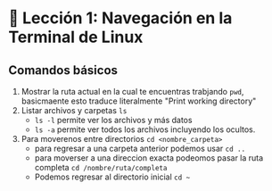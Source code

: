 # 📌 Lección 1: Navegación en la Terminal de Linux

## Comandos básicos

1. Mostrar la ruta actual en la cual te encuentras trabjando
`pwd`, basicmaente esto traduce literalmente "Print working directory"
2. Listar archivos y carpetas `ls`
    - `ls -l` permite ver los archivos y más datos
    - `ls -a` permite ver todos los archivos incluyendo los ocultos.
3. Para moverenos entre directorios `cd <nombre_carpeta>`
    - para regresar a una carpeta anterior podemos usar `cd ..`
    - para moverser a una direccion exacta podeomos pasar la ruta completa `cd /nombre/ruta/completa`
    - Podemos regresar al directorio inicial `cd ~`
